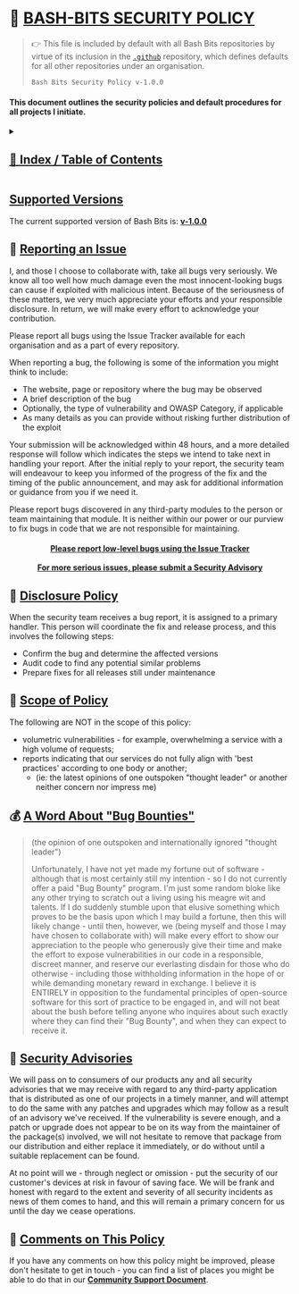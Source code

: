 # 🔐 [BASH-BITS SECURITY POLICY](#toc)

> 👉 This file is included by default with all Bash Bits repositories by virtue of its inclusion in the [`.github`](https://github.com/bash-bits/.github) repository, which defines defaults for all other repositories under an organisation.
>
> `Bash Bits Security Policy v-1.0.0`

#### This document outlines the security policies and default procedures for all projects I initiate.

<details>
<summary><a name="toc" href="#toc"><h2>📖 Index / Table of Contents</h2></a></summary>

- [SECURITY POLICIES](#-bash-bits-security-policy)
	- [Supported Versions](#supported-versions)
	- [Reporting an Issue](#-reporting-an-issue)
	- [Disclosure Policy](#-disclosure-policy)
	- [Scope of Policy](#-scope-of-policy)
	- [A Word About 'Bug Bounties'](#-a-word-about--bug-bounties-)
	- [Security Advisories](#-security-advisories)
	- [Comments on this Policy](#-comments-on-this-policy)

</details>

## [Supported Versions](#toc)

The current supported version of Bash Bits is: [**v-1.0.0**]()

## 🐞 [Reporting an Issue](#toc)

I, and those I choose to collaborate with, take all bugs very seriously.  We know all too well how much damage even the most innocent-looking bugs can cause if exploited with malicious intent.  Because of the seriousness of these matters, we very much appreciate your efforts and your responsible disclosure.  In return, we will make every effort to acknowledge your contribution.

Please report all bugs using the Issue Tracker available for each organisation and as a part of every repository.

When reporting a bug, the following is some of the information you might think to include:

- The website, page or repository where the bug may be observed
- A brief description of the bug
- Optionally, the type of vulnerability and OWASP Category, if applicable
- As many details as you can provide without risking further distribution of the exploit

Your submission will be acknowledged within 48 hours, and a more detailed response will follow which indicates the steps we intend to take next in handling your report.  After the initial reply to your report, the security team will endeavour to keep you informed of the progress of the fix and the timing of the public announcement, and may ask for additional information or guidance from you if we need it.

Please report bugs discovered in any third-party modules to the person or team maintaining that module.  It is neither within our power or our purview to fix bugs in code that we are not responsible for maintaining.

<h4 align="center">
<a href="https://github.com/bash-bits/bash-bits/issues">Please report low-level bugs using the Issue Tracker</a>
<br><br>
<a href="https://github.com/bash-bits/bash-bits/security/advisories/new">For more serious issues, please submit a Security Advisory</a>
</h4>

## 📃 [Disclosure Policy](#toc)

When the security team receives a bug report, it is assigned to a primary handler.  This person will coordinate the fix and release process, and this involves the following steps:

- Confirm the bug and determine the affected versions
- Audit code to find any potential similar problems
- Prepare fixes for all releases still under maintenance

## 🚫 [Scope of Policy](#toc)

The following are NOT in the scope of this policy:

- volumetric vulnerabilities - for example, overwhelming a service with a high volume of requests;
- reports indicating that our services do not fully align with 'best practices' according to one body or another;
	- (ie: the latest opinions of one outspoken "thought leader" or another neither concern nor impress me)


## 💰 [A Word About "Bug Bounties"](#toc)

> (the opinion of one outspoken and internationally ignored "thought leader")
>
> Unfortunately, I have not yet made my fortune out of software - although that is most certainly still my intention - so I do not currently offer a paid "Bug Bounty" program.  I'm just some random bloke like any other trying to scratch out a living using his meagre wit and talents.  If I do suddenly stumble upon that elusive something which proves to be the basis upon which I may build a fortune, then this will likely change - until then, however, we (being myself and those I may have chosen to collaborate with) will make every effort to show our appreciation to the people who generously give their time and make the effort to expose vulnerabilities in our code in a responsible, discreet manner, and reserve our everlasting disdain for those who do otherwise - including those withholding information in the hope of or while demanding monetary reward in exchange.  I believe it is ENTIRELY in opposition to the fundamental principles of open-source software for this sort of practice to be engaged in, and will not beat about the bush before telling anyone who inquires about such exactly where they can find their "Bug Bounty", and when they can expect to receive it.

## 📣 [Security Advisories](#toc)

We will pass on to consumers of our products any and all security advisories that we may receive with regard to any third-party application that is distributed as one of our projects in a timely manner, and will attempt to do the same with any patches and upgrades which may follow as a result of an advisory we've received.  If the vulnerability is severe enough, and a patch or upgrade does not appear to be on its way from the maintainer of the package(s) involved, we will not hesitate to remove that package from our distribution and either replace it immediately, or do without until a suitable replacement can be found.

At no point will we - through neglect or omission - put the security of our customer's devices at risk in favour of saving face.  We will be frank and honest with regard to the extent and severity of all security incidents as news of them comes to hand, and this will remain a primary concern for us until the day we cease operations.

## 💬 [Comments on This Policy](#toc)

If you have any comments on how this policy might be improved, please don't hesitate to get in touch - you can find a list of places you might be able to do that in our [**Community Support Document**][SUPPORT].

[SUPPORT]: https://github.com/bash-bits/.github/blob/master/.github/SUPPORT.md
